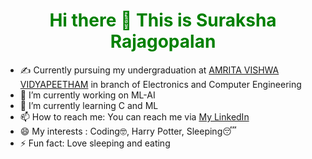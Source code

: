<html>
<body>
  <h1 style='color: green; text-align: center;'> Hi there 👋 This is Suraksha Rajagopalan </h1>
</body>
</html>

- ✍️ Currently pursuing my undergraduation at
<a href="https://amrita.edu/campus/amritapuri/" target="_main">AMRITA VISHWA VIDYAPEETHAM</a> in branch of Electronics and Computer Engineering 
- 🔭 I’m currently working on ML-AI
- 🌱 I’m currently learning C and ML
- 📫 How to reach me: You can reach me via
<a href="https://www.linkedin.com/in/suraksha-rajagopalan-9769891b7/" target="_main">My LinkedIn</a>
- 😄 My interests : Coding🤓, Harry Potter, Sleeping😴
- ⚡ Fun fact: Love sleeping and eating 

